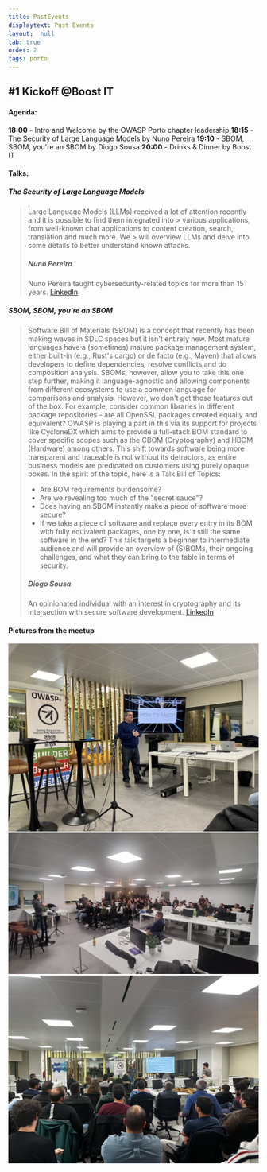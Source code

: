 ```yaml
---
title: PastEvents
displaytext: Past Events
layout:  null
tab: true
order: 2
tags: porto
---
```



## #1 Kickoff @Boost IT

#### Agenda:
 **18:00** - Intro and Welcome by the OWASP Porto chapter leadership
 **18:15** - The Security of Large Language Models by Nuno Pereira
 **19:10** - SBOM, SBOM, you're an SBOM by Diogo Sousa
 **20:00** - Drinks & Dinner by Boost IT

#### Talks:

##### The Security of Large Language Models
> Large Language Models (LLMs) received a lot of attention recently and it is possible to find them integrated into > various applications, from well-known chat applications to content creation, search, translation and much more. We > will overview LLMs and delve into some details to better understand known attacks.
> ##### Nuno Pereira
> Nuno Pereira taught cybersecurity-related topics for more than 15 years. 
> [LinkedIn](https://www.linkedin.com/in/napereira/)

##### SBOM, SBOM, you're an SBOM
> Software Bill of Materials (SBOM) is a concept that recently has been making waves in SDLC spaces but it isn't entirely new. Most mature languages have a (sometimes) mature package management system, either built-in (e.g., Rust's cargo) or de facto (e.g., Maven) that allows developers to define dependencies, resolve conflicts and do composition analysis.
> SBOMs, however, allow you to take this one step further, making it language-agnostic and allowing components from different ecosystems to use a common language for comparisons and analysis. However, we don't get those features out of the box. For example, consider common libraries in different package repositories - are all OpenSSL packages created equally and equivalent?
> OWASP is playing a part in this via its support for projects like CycloneDX which aims to provide a full-stack BOM standard to cover specific scopes such as the CBOM (Cryptography) and HBOM (Hardware) among others.
> This shift towards software being more transparent and traceable is not without its detractors, as entire business models are predicated on customers using purely opaque boxes.
> In the spirit of the topic, here is a Talk Bill of Topics:
> - Are BOM requirements burdensome?
> - Are we revealing too much of the "secret sauce"?
> - Does having an SBOM instantly make a piece of software more secure?
> - If we take a piece of software and replace every entry in its BOM with fully equivalent packages, one by one, is it still the same software in the end?
> This talk targets a beginner to intermediate audience and will provide an overview of (S)BOMs, their ongoing challenges, and what they can bring to the table in terms of security.
> ##### Diogo Sousa
> An opinionated individual with an interest in cryptography and its intersection with secure software development.
> [LinkedIn](https://www.linkedin.com/in/0xdsousa/)

#### Pictures from the meetup

![#1 Kickoff](assets/images/meetup_01/img1.jpeg)
![#1 Kickoff](assets/images/meetup_01/img2.jpg)
![#1 Kickoff](assets/images/meetup_01/img3.jpg)